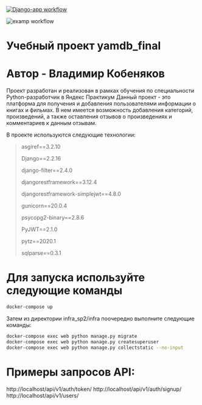[![Django-app workflow](https://github.com/VladimirKobenyakov/yamdb_final/actions/workflows/yamdb_workflow.yml/badge.svg)](https://github.com/VladimirKobenyakov/yamdb_final/actions/workflows/yamdb_workflow.yml)

![examp workflow](https://github.com/VladimirKobenyakov/yamdb_final/actions/workflows/main.yml/badge.svg)


# Учебный проект yamdb_final
# Автор - Владимир Кобеняков

Проект разработан и реализован в рамках обучения по специальности Python-разработчик в Яндекс Практикум
Данный проект - это платформа для получения и добавления пользователями информации о книгах и фильмах. В нем имеется возможность добавления категорий, произведений, а также оставления отзывов о произведениях и комментариев к данным отзывам.


В проекте используются следующие технологии:
>asgiref==3.2.10
> 
>Django==2.2.16
> 
>django-filter==2.4.0
> 
>djangorestframework==3.12.4
> 
>djangorestframework-simplejwt==4.8.0
> 
>gunicorn==20.0.4
> 
>psycopg2-binary==2.8.6
> 
>PyJWT==2.1.0
> 
>pytz==2020.1
> 
>sqlparse==0.3.1

# Для запуска используйте следующие команды

```sh
docker-compose up
```

Затем из директории infra_sp2/infra поочередно выполните следующие команды:

```sh
docker-compose exec web python manage.py migrate
docker-compose exec web python manage.py createsuperuser
docker-compose exec web python manage.py collectstatic --no-input 
```

# Примеры запросов API:
http://localhost/api/v1/auth/token/
http://localhost/api/v1/auth/signup/
http://localhost/api/v1/users/
